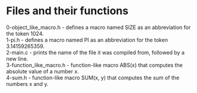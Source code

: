 <h1>Files and their functions</h1>
<p>
0-object_like_macro.h - defines a macro named SIZE as an abbreviation for the token 1024.<br>
1-pi.h - defines a macro named PI as an abbreviation for the token 3.14159265359.<br>
2-main.c - prints the name of the file it was compiled from, followed by a new line.<br>
3-function_like_macro.h - function-like macro ABS(x) that computes the absolute value of a number x.<br>
4-sum.h - function-like macro SUM(x, y) that computes the sum of the numbers x and y.<br>
</p>